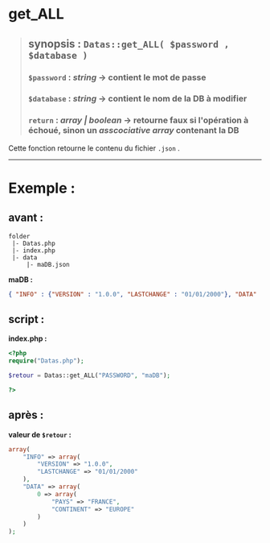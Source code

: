 # get_ALL  

> ## synopsis : `Datas::get_ALL( $password , $database )`  
> ### `$password` : *string* -> contient le mot de passe  
> ### `$database` : *string* -> contient le nom de la DB à modifier  
> ### `return` : *array | boolean* -> retourne faux si l'opération à échoué, sinon un *asscociative array* contenant la DB  

Cette fonction retourne le contenu du fichier `.json` .  

---

# Exemple :   

## avant :  
  
```
folder
 |- Datas.php
 |- index.php
 |- data
     |- maDB.json
```
**maDB :**  

```JSON
{ "INFO" : {"VERSION" : "1.0.0", "LASTCHANGE" : "01/01/2000"}, "DATA" : [{"PAYS" : "FRANCE", "CONTINENT" : "EUROPE"}]}
```

## script :

**index.php :**  

```php
<?php
require("Datas.php");

$retour = Datas::get_ALL("PASSWORD", "maDB");

?>
```

## après :

**valeur de `$retour` :**  

```php
array(
    "INFO" => array(
        "VERSION" => "1.0.0",
        "LASTCHANGE" => "01/01/2000"
    ),
    "DATA" => array(
        0 => array(
            "PAYS" => "FRANCE",
            "CONTINENT" => "EUROPE"
        )
    )
);
```